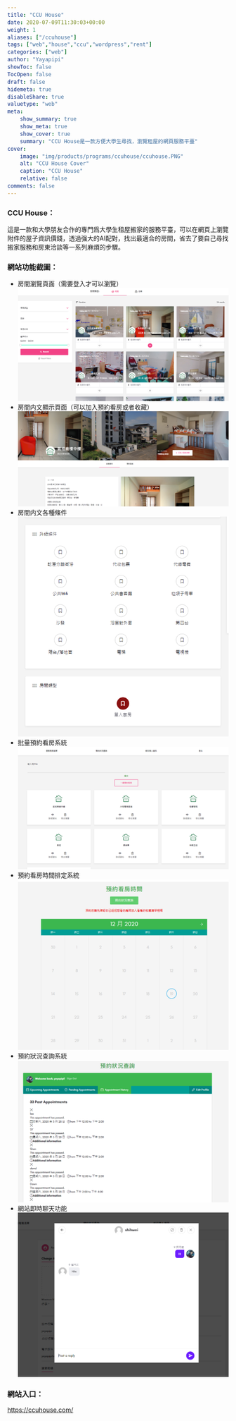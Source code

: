 ```yaml
---
title: "CCU House"
date: 2020-07-09T11:30:03+00:00
weight: 1
aliases: ["/ccuhouse"]
tags: ["web","house","ccu","wordpress","rent"]
categories: ["web"]
author: "Yayapipi"
showToc: false
TocOpen: false
draft: false
hidemeta: true
disableShare: true
valuetype: "web"
meta:
    show_summary: true
    show_meta: true
    show_cover: true
    summary: "CCU House是一款方便大學生尋找，瀏覽租屋的網頁服務平臺"
cover:
    image: "img/products/programs/ccuhouse/ccuhouse.PNG"
    alt: "CCU House Cover"
    caption: "CCU House"
    relative: false
comments: false
---
```


### CCU House：
這是一款和大學朋友合作的專門爲大學生租屋搬家的服務平臺，可以在網頁上瀏覽附件的屋子資訊價錢，透過强大的AI配對，找出最適合的房間，省去了要自己尋找搬家服務和房東洽談等一系列麻煩的步驟。

### 網站功能截圖：

- 房間瀏覽頁面（需要登入才可以瀏覽）
	![2](/img/products/programs/ccuhouse/2.PNG)	
- 房間内文顯示頁面（可以加入預約看房或者收藏）
	![3](/img/products/programs/ccuhouse/3.PNG)	
- 房間内文各種條件
	![4](/img/products/programs/ccuhouse/4.PNG)	
- 批量預約看房系統
	![5](/img/products/programs/ccuhouse/5.PNG)	
- 預約看房時間排定系統
	![6](/img/products/programs/ccuhouse/6.PNG)	
- 預約狀況查詢系統
	![7](/img/products/programs/ccuhouse/7.PNG)	
- 網站即時聊天功能
	![9](/img/products/programs/ccuhouse/9.PNG)	
	
### 網站入口：
https://ccuhouse.com/
